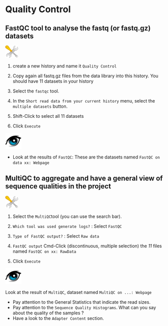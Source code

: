 # Quality Control

## FastQC tool to analyse the fastq (or fastq.gz) datasets

![](images/tool_small.png)

  1. create a new history and name it `Quality Control`
  
  2. Copy again all fastq.gz files from the data library into this history. You should
  have 11 datasets in your history
  
  3. Select the `fastqc` tool.
  
  4. In the `Short read data from your current history` menu, select the `multiple datasets` button.
  
  5. Shift-Click to select all 11 datasets
  
  6. Click `Execute`
  
  ![](images/oeil.png)
  
  - Look at the results of `FastQC`: These are the datasets named `FastQC on data xx: Webpage`  
  
## MultiQC to aggregate and have a general view of sequence qualities in the project

  ![](images/tool_small.png)
  
  1. Select the `MultiQC`tool (you can use the search bar).
  
  2. `Which tool was used generate logs?` : Select `FastQC`
  
  3. `Type of FastQC output?` : Select `Raw data`
  
  4. `FastQC output` Cmd-Click (discontinuous, multiple selection) the *11* files named
  `FastQC on xx: RawData`
  
  5. Click `Execute`
  
  ![](images/oeil.png)
  
  Look at the result of `MultiQC`, dataset named `MultiQC on ...: Webpage`
  
  - Pay attention to the General Statistics that indicate the read sizes.
  - Pay attention to the `Sequence Quality Histograms`. What can you say about the
  quality of the samples ?
  - Have a look to the `Adapter Content` section.